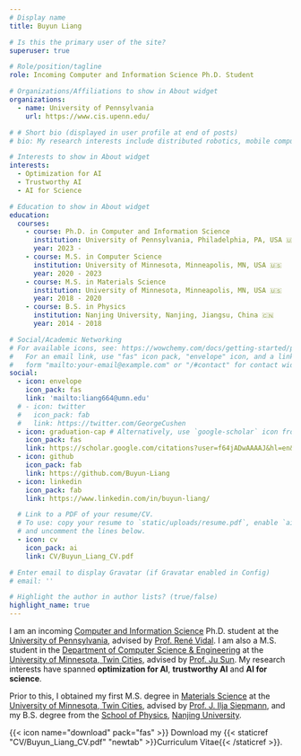 ```yaml
---
# Display name
title: Buyun Liang

# Is this the primary user of the site?
superuser: true

# Role/position/tagline
role: Incoming Computer and Information Science Ph.D. Student 

# Organizations/Affiliations to show in About widget
organizations:
  - name: University of Pennsylvania
    url: https://www.cis.upenn.edu/

# # Short bio (displayed in user profile at end of posts)
# bio: My research interests include distributed robotics, mobile computing and programmable matter.

# Interests to show in About widget
interests:
  - Optimization for AI
  - Trustworthy AI
  - AI for Science

# Education to show in About widget
education:
  courses:
    - course: Ph.D. in Computer and Information Science
      institution: University of Pennsylvania, Philadelphia, PA, USA 🇺🇸
      year: 2023 -
    - course: M.S. in Computer Science
      institution: University of Minnesota, Minneapolis, MN, USA 🇺🇸
      year: 2020 - 2023
    - course: M.S. in Materials Science
      institution: University of Minnesota, Minneapolis, MN, USA 🇺🇸
      year: 2018 - 2020
    - course: B.S. in Physics
      institution: Nanjing University, Nanjing, Jiangsu, China 🇨🇳
      year: 2014 - 2018

# Social/Academic Networking
# For available icons, see: https://wowchemy.com/docs/getting-started/page-builder/#icons
#   For an email link, use "fas" icon pack, "envelope" icon, and a link in the
#   form "mailto:your-email@example.com" or "/#contact" for contact widget.
social:
  - icon: envelope
    icon_pack: fas
    link: 'mailto:liang664@umn.edu'
  # - icon: twitter
  #   icon_pack: fab
  #   link: https://twitter.com/GeorgeCushen
  - icon: graduation-cap # Alternatively, use `google-scholar` icon from `ai` icon pack
    icon_pack: fas
    link: https://scholar.google.com/citations?user=f64jADwAAAAJ&hl=en&oi=ao
  - icon: github
    icon_pack: fab
    link: https://github.com/Buyun-Liang
  - icon: linkedin
    icon_pack: fab
    link: https://www.linkedin.com/in/buyun-liang/

  # Link to a PDF of your resume/CV.
  # To use: copy your resume to `static/uploads/resume.pdf`, enable `ai` icons in `params.toml`,
  # and uncomment the lines below.
  - icon: cv
    icon_pack: ai
    link: CV/Buyun_Liang_CV.pdf

# Enter email to display Gravatar (if Gravatar enabled in Config)
# email: ''

# Highlight the author in author lists? (true/false)
highlight_name: true
---
```


I am an incoming [Computer and Information Science](https://www.cis.upenn.edu/) Ph.D. student at the [University of Pennsylvania](https://www.upenn.edu/), advised by [Prof. René Vidal](http://vision.jhu.edu/rvidal.html). I am also a M.S. student in the [Department of Computer Science & Engineering](https://cse.umn.edu/cs) at the [University of Minnesota, Twin Cities](https://twin-cities.umn.edu/), advised by [Prof. Ju Sun](https://sunju.org/). My research interests have spanned **optimization for AI**, **trustworthy AI** and **AI for science**.

Prior to this, I obtained my first M.S. degree in [Materials Science](https://cse.umn.edu/cems) at the [University of Minnesota, Twin Cities](https://twin-cities.umn.edu/), advised by [Prof. J. Ilja Siepmann](https://siepmann.chem.umn.edu/), and my B.S. degree from the [School of Physics](https://physics.nju.edu.cn/), [Nanjing University](https://www.nju.edu.cn/en/main.psp).

{{< icon name="download" pack="fas" >}} Download my {{< staticref "CV/Buyun_Liang_CV.pdf" "newtab" >}}Curriculum Vitae{{< /staticref >}}.
